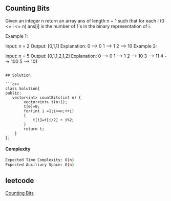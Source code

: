 ## Counting Bits
Given an integer n return an array ans of length n + 1 such that for each i (0 <= i <= n) ans[i] is the number of 1's in the binary representation of i.

 
Example 1:

Input: n = 2
Output: [0,1,1]
Explanation:
0 --> 0
1 --> 1
2 --> 10
Example 2:

Input: n = 5
Output: [0,1,1,2,1,2]
Explanation:
0 --> 0
1 --> 1
2 --> 10
3 --> 11
4 --> 100
5 --> 101
```

## Solution 

```c++
class Solution{
public:
   vector<int> countBits(int n) {
        vector<int> t(n+1);
        t[0]=0;
        for(int i =1;i<=n;++i)
        {
            t[i]=t[i/2] + i%2;
        }
        return t;
    }
};
```
#### Complexity
```bash
Expected Time Complexity: O(n)
Expected Auxiliary Space: O(n)


```
## leetcode
[Counting Bits](https://leetcode.com/problems/counting-bits/description/)
